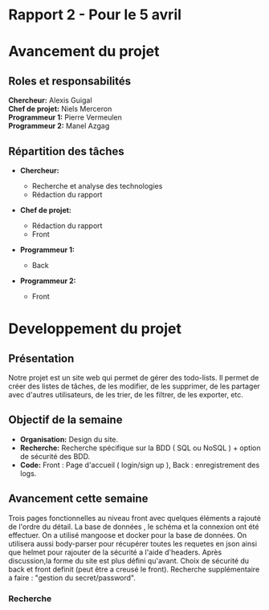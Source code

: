 # Rapport 2 - Pour le 5 avril

# Avancement du projet
## Roles et responsabilités
**Chercheur:** Alexis Guigal  
**Chef de projet:** Niels Merceron  
**Programmeur 1:** Pierre Vermeulen  
**Programmeur 2:** Manel Azgag  

## Répartition des tâches
- **Chercheur:** 
  - Recherche et analyse des technologies
  - Rédaction du rapport 

- **Chef de projet:**  
  - Rédaction du rapport 
  - Front

- **Programmeur 1:**  
  - Back 

- **Programmeur 2:**
  - Front
  
  
# Developpement du projet
## Présentation
Notre projet est un site web qui permet de gérer des todo-lists. Il permet de créer des listes de tâches, de les modifier, de les supprimer, de les partager avec d'autres utilisateurs, de les trier, de les filtrer, de les exporter, etc.  

## Objectif de la semaine
- **Organisation:** Design du site. 
- **Recherche:** Recherche spécifique sur la BDD ( SQL ou NoSQL ) + option de sécurité des BDD.
- **Code:** Front : Page d'accueil ( login/sign up ), Back : enregistrement des logs.

## Avancement cette semaine
  Trois pages fonctionnelles au niveau front avec quelques éléments a rajouté de l'ordre du détail.
  La base de données , le schéma et la connexion ont été effectuer.
  On a utilisé mangoose et docker pour la base de données.
  On utilisera aussi body-parser pour récupérer toutes les requetes en json ainsi que helmet pour rajouter de la sécurité a l'aide d'headers.
  Après discussion,la forme du site est plus défini qu'avant.
  Choix de sécurité du back et front definit (peut être a creusé le front).
  Recherche supplémentaire a faire : "gestion du secret/password".
  

### Recherche
